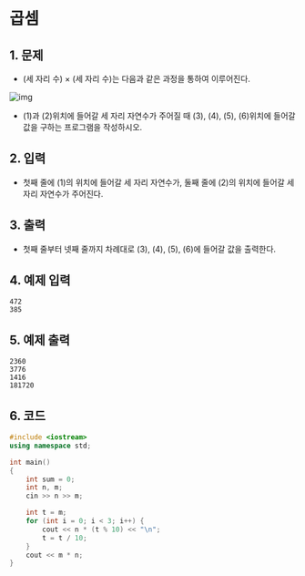 # 곱셈

## 1. 문제
- (세 자리 수) × (세 자리 수)는 다음과 같은 과정을 통하여 이루어진다.

![img](https://www.acmicpc.net/upload/images/f5NhGHVLM4Ix74DtJrwfC97KepPl27s%20(1).png)

- (1)과 (2)위치에 들어갈 세 자리 자연수가 주어질 때 (3), (4), (5), (6)위치에 들어갈 값을 구하는 프로그램을 작성하시오.

## 2. 입력
- 첫째 줄에 (1)의 위치에 들어갈 세 자리 자연수가, 둘째 줄에 (2)의 위치에 들어갈 세자리 자연수가 주어진다.

## 3. 출력

- 첫째 줄부터 넷째 줄까지 차례대로 (3), (4), (5), (6)에 들어갈 값을 출력한다.

## 4. 예제 입력
```
472
385
```

## 5. 예제 출력
```
2360
3776
1416
181720
```

## 6. 코드

```c++
#include <iostream>
using namespace std;

int main()
{
    int sum = 0;
    int n, m;
    cin >> n >> m;

    int t = m;
    for (int i = 0; i < 3; i++) {
        cout << n * (t % 10) << "\n";
        t = t / 10;
    }
    cout << m * n;
}
```
